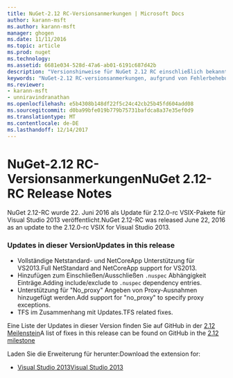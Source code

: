 ```yaml
---
title: NuGet-2.12 RC-Versionsanmerkungen | Microsoft Docs
author: karann-msft
ms.author: karann-msft
manager: ghogen
ms.date: 11/11/2016
ms.topic: article
ms.prod: nuget
ms.technology: 
ms.assetid: 6681e034-528d-47a6-ab01-6191c687d42b
description: "Versionshinweise für NuGet 2.12 RC einschließlich bekannte Probleme, Fehlerbehebungen, Funktionen und Archivierung von dcrs Design."
keywords: "NuGet-2.12 RC-versionsanmerkungen, aufgrund von Fehlerbehebungen, bekannte Probleme, zusätzliche Funktionen, Archivierung von dcrs Design"
ms.reviewer:
- karann-msft
- unniravindranathan
ms.openlocfilehash: e5b4308b148df22f5c24c42cb25b45fd604add08
ms.sourcegitcommit: d0ba99bfe019b779b75731bafdca8a37e35ef0d9
ms.translationtype: MT
ms.contentlocale: de-DE
ms.lasthandoff: 12/14/2017
---
```

# <a name="nuget-212-rc-release-notes"></a><span data-ttu-id="44b4a-104">NuGet-2.12 RC-Versionsanmerkungen</span><span class="sxs-lookup"><span data-stu-id="44b4a-104">NuGet 2.12-RC Release Notes</span></span>

<span data-ttu-id="44b4a-105">NuGet 2.12-RC wurde 22. Juni 2016 als Update für 2.12.0-rc VSIX-Pakete für Visual Studio 2013 veröffentlicht.</span><span class="sxs-lookup"><span data-stu-id="44b4a-105">NuGet 2.12-RC was released June 22, 2016 as an update to the 2.12.0-rc VSIX for Visual Studio 2013.</span></span>

### <a name="updates-in-this-release"></a><span data-ttu-id="44b4a-106">Updates in dieser Version</span><span class="sxs-lookup"><span data-stu-id="44b4a-106">Updates in this release</span></span>

* <span data-ttu-id="44b4a-107">Vollständige Netstandard- und NetCoreApp Unterstützung für VS2013.</span><span class="sxs-lookup"><span data-stu-id="44b4a-107">Full NetStandard  and NetCoreApp support for VS2013.</span></span>
* <span data-ttu-id="44b4a-108">Hinzufügen zum Einschließen/Ausschließen `.nuspec` Abhängigkeit Einträge.</span><span class="sxs-lookup"><span data-stu-id="44b4a-108">Adding include/exclude to `.nuspec` dependency entries.</span></span>
* <span data-ttu-id="44b4a-109">Unterstützung für "No_proxy" Angeben von Proxy-Ausnahmen hinzugefügt werden.</span><span class="sxs-lookup"><span data-stu-id="44b4a-109">Add support for "no_proxy" to specify proxy exceptions.</span></span>
* <span data-ttu-id="44b4a-110">TFS im Zusammenhang mit Updates.</span><span class="sxs-lookup"><span data-stu-id="44b4a-110">TFS related fixes.</span></span>

<span data-ttu-id="44b4a-111">Eine Liste der Updates in dieser Version finden Sie auf GitHub in der [2.12 Meilenstein](https://github.com/NuGet/Home/issues?q=milestone%3A2.12+is%3Aclosed)</span><span class="sxs-lookup"><span data-stu-id="44b4a-111">A list of fixes in this release can be found on GitHub in the [2.12 milestone](https://github.com/NuGet/Home/issues?q=milestone%3A2.12+is%3Aclosed)</span></span>

<span data-ttu-id="44b4a-112">Laden Sie die Erweiterung für herunter:</span><span class="sxs-lookup"><span data-stu-id="44b4a-112">Download the extension for:</span></span>

* [<span data-ttu-id="44b4a-113">Visual Studio 2013</span><span class="sxs-lookup"><span data-stu-id="44b4a-113">Visual Studio 2013</span></span>](https://dist.nuget.org/visualstudio-2013-vsix/v2.12.0-rc/NuGet.Tools.vsix)
